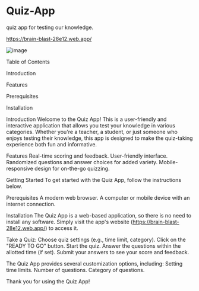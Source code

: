 # Quiz-App
quiz app for testing our knowledge.

https://brain-blast-28e12.web.app/

![image](https://github.com/petboa/Quiz-App/assets/112291489/279440e0-6434-476c-9923-22f19dad1f61)

Table of Contents

Introduction

Features

Prerequisites

Installation


Introduction
Welcome to the Quiz App! This is a user-friendly and interactive application that allows you test your knowledge in various categories. Whether you're a teacher, a student, or just someone who enjoys testing their knowledge, this app is designed to make the quiz-taking experience both fun and informative.


Features
Real-time scoring and feedback.
User-friendly interface.
Randomized questions and answer choices for added variety.
Mobile-responsive design for on-the-go quizzing.


Getting Started
To get started with the Quiz App, follow the instructions below.

Prerequisites
A modern web browser.
A computer or mobile device with an internet connection.

Installation
The Quiz App is a web-based application, so there is no need to install any software. Simply visit the app's website (https://brain-blast-28e12.web.app/) to access it.


Take a Quiz:
Choose quiz settings (e.g., time limit, category).
Click on the "READY TO GO" button.
Start the quiz.
Answer the questions within the allotted time (if set).
Submit your answers to see your score and feedback.

The Quiz App provides several customization options, including:
Setting time limits.
Number of questions.
Category of questions.

Thank you for using the Quiz App!
